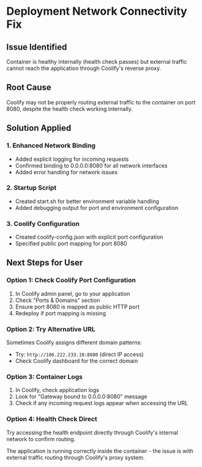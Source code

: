 # Deployment Network Connectivity Fix

## Issue Identified
Container is healthy internally (health check passes) but external traffic cannot reach the application through Coolify's reverse proxy.

## Root Cause
Coolify may not be properly routing external traffic to the container on port 8080, despite the health check working internally.

## Solution Applied

### 1. Enhanced Network Binding
- Added explicit logging for incoming requests
- Confirmed binding to 0.0.0.0:8080 for all network interfaces
- Added error handling for network issues

### 2. Startup Script
- Created start.sh for better environment variable handling
- Added debugging output for port and environment configuration

### 3. Coolify Configuration
- Created coolify-config.json with explicit port configuration
- Specified public port mapping for port 8080

## Next Steps for User

### Option 1: Check Coolify Port Configuration
1. In Coolify admin panel, go to your application
2. Check "Ports & Domains" section
3. Ensure port 8080 is mapped as public HTTP port
4. Redeploy if port mapping is missing

### Option 2: Try Alternative URL
Sometimes Coolify assigns different domain patterns:
- Try: `http://106.222.233.10:8080` (direct IP access)
- Check Coolify dashboard for the correct domain

### Option 3: Container Logs
1. In Coolify, check application logs
2. Look for "Gateway bound to 0.0.0.0:8080" message
3. Check if any incoming request logs appear when accessing the URL

### Option 4: Health Check Direct
Try accessing the health endpoint directly through Coolify's internal network to confirm routing.

The application is running correctly inside the container - the issue is with external traffic routing through Coolify's proxy system.